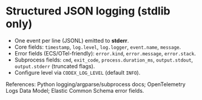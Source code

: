 # Structured JSON logging (stdlib only)

- One event per line (JSONL) emitted to **stderr**.
- Core fields: `timestamp`, `log.level`, `log.logger`, `event.name`, `message`.
- Error fields (ECS/OTel-friendly): `error.kind`, `error.message`, `error.stack`.
- Subprocess fields: `cmd`, `exit_code`, `process.duration_ms`, `output.stdout`, `output.stderr` (truncated flags).
- Configure level via `CODEX_LOG_LEVEL` (default `INFO`).

References: Python logging/argparse/subprocess docs; OpenTelemetry Logs Data Model; Elastic Common Schema error fields.
